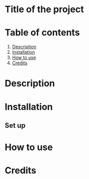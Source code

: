 # Title of the project
# Table of contents
1. [Description](#example1)
2. [Installation]()
3. [How to use]()
4. [Credits]()

# Description


# Installation

## Set up 


# How to use

# Credits 